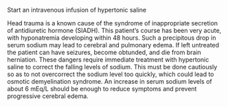 Start an intravenous infusion of hypertonic saline

Head trauma is a known cause of the syndrome of inappropriate secretion of antidiuretic hormone (SIADH). This patient’s course has been very acute, with hyponatremia developing within 48 hours. Such a precipitous drop in serum sodium may lead to cerebral and pulmonary edema. If left untreated the patient can have seizures, become obtunded, and die from brain herniation. These dangers require immediate treatment with hypertonic saline to correct the falling levels of sodium. This must be done cautiously so as to not overcorrect the sodium level too quickly, which could lead to osmotic demyelination syndrome. An increase in serum sodium levels of about 6 mEq/L should be enough to reduce symptoms and prevent progressive cerebral edema.